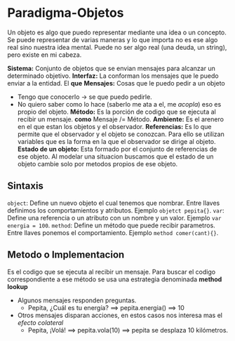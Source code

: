 # Paradigma-Objetos

Un objeto es algo que puedo representar mediante una idea o un concepto. Se puede representar de varias maneras y lo que importa no es ese algo real sino nuestra idea mental. Puede no ser algo real (una deuda, un string), pero existe en mi cabeza.

**Sistema:** Conjunto de objetos que se envian mensajes para alcanzar un determinado objetivo.
**Interfaz:** La conforman los mensajes que le puedo enviar a la entidad. El **que**
**Mensajes:** Cosas que le puedo pedir a un objeto
- Tengo que conocerlo -> se que puedo pedirle.
- No quiero saber como lo hace (saberlo me ata a el, me *acopla*) eso es propio del objeto.
**Método:** Es la porción de codigo que se ejecuta al recibir un mensaje. **como** Mensaje /= Método.
**Ambiente:** Es el arenero en el que estan los objetos y el observador.
**Referencias:** Es lo que permite que el observador y el objeto se conozcan. Para ello se utilizan variables que es la forma en la que el observador se dirige al objeto.
**Estado de un objeto:** Esta formado por el conjunto de referencias de ese objeto. Al modelar una situacion buscamos que el estado de un objeto cambie solo por metodos propios de ese objeto.

## Sintaxis
`object`: Define un nuevo objeto el cual tenemos que nombrar. Entre llaves definimos los comportamientos y atributos. Ejemplo `objetct pepita{}`.
`var`: Define una referencia o un atributo con un nombre y un valor. Ejemplo `var energia = 100`.
`method`: Define un método que puede recibir parametros. Entre llaves ponemos el comportamiento. Ejemplo `method comer(cant){}`. 

## Metodo o Implementacion
Es el codigo que se ejecuta al recibir un mensaje. Para buscar el codigo correspondiente a ese método se usa una estrategia denominada **method lookup**
- Algunos mensajes responden preguntas.
  - Pepita, ¿Cuál es tu energía? ==> pepita.energia() ==> 10
- Otros mensajes disparan acciones, en estos casos nos interesa mas el *efecto colateral*
  - Pepita, ¡Volá! ==> pepita.vola(10) ==> pepita se desplaza 10 kilómetros.